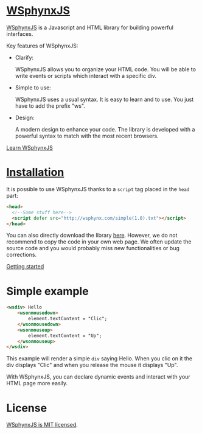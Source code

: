 # <a href="http://wsphynx.com/index.html">WSphynxJS</a>


<a href="http://wsphynx.com/index.html">WSphynxJS</a> is a Javascript and HTML library for building powerful interfaces.


Key features of WSphynxJS:

* Clarify:

    WSphynxJS allows you to organize your HTML code. You will be able to write events or scripts which interact with a specific div.

* Simple to use:

    WSphynxJS uses a usual syntax. It is easy to learn and to use. You just have to add the prefix "ws".

* Design:

    A modern design to enhance your code. The library is developed with a powerful syntax to match with the most recent browsers.
    
<a href="http://wsphynx.com/docs.html">Learn WSphynxJS</a>

# <a href="http://wsphynx.com/docs.html">Installation</a>

It is possible to use WSphynxJS thanks to a `script` tag placed in the `head` part:

```html
<head>
  <!--Some stuff here-->
  <script defer src="http://wsphynx.com/simple(1.0).txt"></script> 
</head>
```

You can also directly download the library <a href="http://wsphynx.com/simple(1.0).txt">here</a>. However, we do not recommend to copy the code in your own web page. We often update the source code and you would probably miss new functionalities or bug corrections.

<a href="http://wsphynx.com/docs.html">Getting started</a>

# Simple example

```html
<wsdiv> Hello
    <wsonmousedown>
        element.textContent = "Clic";
    </wsonmousedown>
    <wsonmouseup>
        element.textContent = "Up";
    </wsonmouseup>
</wsdiv>
```

This example will render a simple `div` saying Hello. When you clic on it the div displays "Clic" and when you release the mouse it displays "Up".

With WSphynxJS, you can declare dynamic events and interact with your HTML page more easily.

# License

<a href="http://wsphynx.com/about.html">WSphynxJS is MIT licensed</a>.
